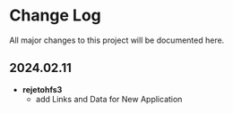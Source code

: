 # Change Log

All major changes to this project will be documented here.

## 2024.02.11
- **rejetohfs3**
  - add Links and Data for New Application
